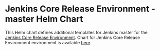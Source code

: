 # Jenkins Core Release Environment - master Helm Chart

This Helm chart defines additional templates for Jenkins master for the [Jenkins Core Release Environment](https://github.com/jenkins-infra/release).
Chart for Jenkins Core Release Environment environment is available [here](/helmfile.d/jenkins-release.yaml).
